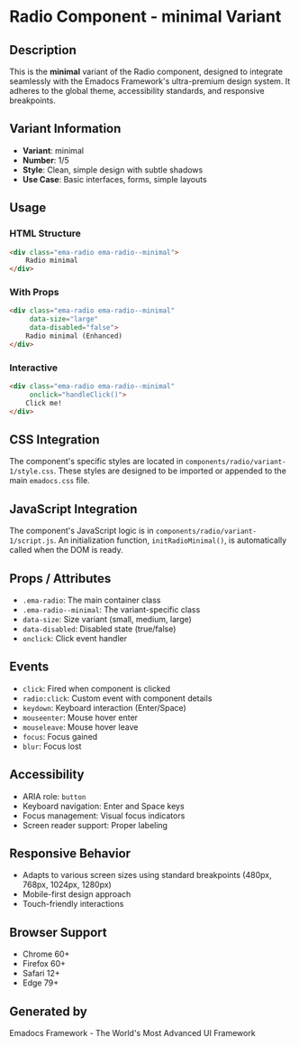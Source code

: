 # Radio Component - minimal Variant

## Description
This is the **minimal** variant of the Radio component, designed to integrate seamlessly with the Emadocs Framework's ultra-premium design system. It adheres to the global theme, accessibility standards, and responsive breakpoints.

## Variant Information
- **Variant**: minimal
- **Number**: 1/5
- **Style**: Clean, simple design with subtle shadows
- **Use Case**: Basic interfaces, forms, simple layouts

## Usage

### HTML Structure
```html
<div class="ema-radio ema-radio--minimal">
    Radio minimal
</div>
```

### With Props
```html
<div class="ema-radio ema-radio--minimal" 
     data-size="large" 
     data-disabled="false">
    Radio minimal (Enhanced)
</div>
```

### Interactive
```html
<div class="ema-radio ema-radio--minimal" 
     onclick="handleClick()">
    Click me!
</div>
```

## CSS Integration
The component's specific styles are located in `components/radio/variant-1/style.css`. These styles are designed to be imported or appended to the main `emadocs.css` file.

## JavaScript Integration
The component's JavaScript logic is in `components/radio/variant-1/script.js`. An initialization function, `initRadioMinimal()`, is automatically called when the DOM is ready.

## Props / Attributes
- `.ema-radio`: The main container class
- `.ema-radio--minimal`: The variant-specific class
- `data-size`: Size variant (small, medium, large)
- `data-disabled`: Disabled state (true/false)
- `onclick`: Click event handler

## Events
- `click`: Fired when component is clicked
- `radio:click`: Custom event with component details
- `keydown`: Keyboard interaction (Enter/Space)
- `mouseenter`: Mouse hover enter
- `mouseleave`: Mouse hover leave
- `focus`: Focus gained
- `blur`: Focus lost

## Accessibility
- ARIA role: `button`
- Keyboard navigation: Enter and Space keys
- Focus management: Visual focus indicators
- Screen reader support: Proper labeling

## Responsive Behavior
- Adapts to various screen sizes using standard breakpoints (480px, 768px, 1024px, 1280px)
- Mobile-first design approach
- Touch-friendly interactions

## Browser Support
- Chrome 60+
- Firefox 60+
- Safari 12+
- Edge 79+

## Generated by
Emadocs Framework - The World's Most Advanced UI Framework
